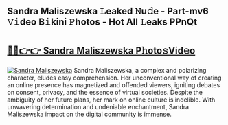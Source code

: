 ## Sandra Maliszewska 𝙻eaked 𝙽u𝚍e - Part-mv6 𝚅𝚒deo B𝚒kini 𝙿hotos - Hot All 𝙻eaks PPnQt

# <h2><a href="http://ld1m2le.urlbe.top/?page=Sandra+Maliszewska">🔗🔗👉👉 Sandra Maliszewska P𝚑oto𝚜Vid𝚎o</a></h2>

[![Sandra Maliszewska](https://i.imgur.com/eBuTRDB.gif)](http://ld1m2le.urlbe.top/?page=Sandra+Maliszewska)
Sandra Maliszewska, a complex and polarizing character, eludes easy comprehension. Her unconventional way of creating an online presence has magnetized and offended viewers, igniting debates on consent, privacy, and the essence of virtual societies. Despite the ambiguity of her future plans, her mark on online culture is indelible. With unwavering determination and undeniable enchantment, Sandra Maliszewska impact on the digital community is immense.
